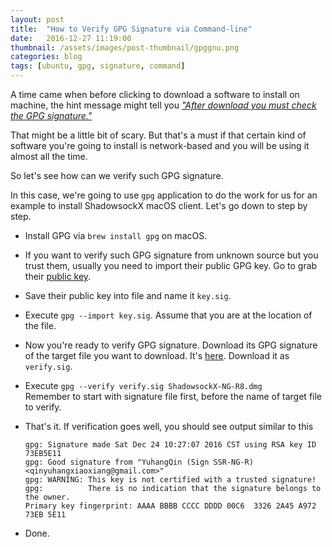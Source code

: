```yaml
---
layout: post
title:  "How to Verify GPG Signature via Command-line"
date:   2016-12-27 11:19:00
thumbnail: /assets/images/post-thumbnail/gpggnu.png
categories: blog
tags: [ubuntu, gpg, signature, command]
---
```


A time came when before clicking to download a software to install on machine, the hint message might tell you [*"After download you must check the GPG signature."*](https://github.com/shadowsocksr/ShadowsocksX-NG/releases/tag/1.3.8-R8-build5)

That might be a little bit of scary. But that's a must if that certain kind of software you're going to install is network-based and you will be using it almost all the time.

So let's see how can we verify such GPG signature.

In this case, we're going to use `gpg` application to do the work for us for an example to install ShadowsockX macOS client. Let's go down to step by step.

* Install GPG via `brew install gpg` on macOS.
* If you want to verify such GPG signature from unknown source but you trust them, usually you need to import their public GPG key. Go to grab their [public key](https://github.com/qinyuhang/Pubkey).
* Save their public key into file and name it `key.sig`.
* Execute `gpg --import key.sig`. Assume that you are at the location of the file.
* Now you're ready to verify GPG signature. Download its GPG signature of the target file you want to download. It's [here](https://github.com/shadowsocksr/ShadowsocksX-NG/releases/download/1.3.8-R8-build5/ShadowsocksX-NG-R8.dmg.sig). Download it as `verify.sig`.
* Execute `gpg --verify verify.sig ShadowsockX-NG-R8.dmg`  
   Remember to start with signature file first, before the name of target file to verify.
* That's it. If verification goes well, you should see output similar to this
   
   ```shell
   gpg: Signature made Sat Dec 24 10:27:07 2016 CST using RSA key ID 73EB5E11
   gpg: Good signature from "YuhangQin (Sign SSR-NG-R) <qinyuhangxiaoxiang@gmail.com>"
   gpg: WARNING: This key is not certified with a trusted signature!
   gpg:          There is no indication that the signature belongs to the owner.
   Primary key fingerprint: AAAA BBBB CCCC DDDD 00C6  3326 2A45 A972 73EB 5E11
   ```
* Done.